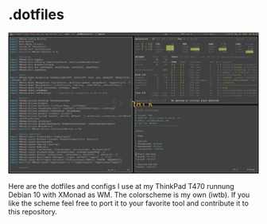 # .dotfiles

<img src="https://github.com/nerdbude/dotfiles/blob/master/xmonad.jpg">

Here are the dotfiles and configs I use at my ThinkPad T470 runnung Debian 10 with XMonad as WM.
The colorscheme is my own (iwtb). If you like the scheme feel free to port it to your favorite tool and contribute it to this repository.

